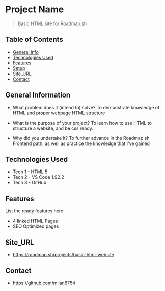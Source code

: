 # Project Name
> Basic HTML site for Roadmap.sh

## Table of Contents
* [General Info](#general-information)
* [Technologies Used](#technologies-used)
* [Features](#features)
* [Setup](#setup)
* [Site_URL](#site_url)
* [Contact](#contact)

## General Information
- What problem does it (intend to) solve? To demonstrate knowledge of HTML and proper webpage HTML structure

- What is the purpose of your project? To learn how to use HTML to structure a website, and be css ready.

- Why did you undertake it? To further advance in the Roadmap.sh Frontend path, as well as practice the knowledge that I've gained

## Technologies Used
- Tech 1 - HTML 5
- Tech 2 - VS Code 1.92.2
- Tech 3 - GitHub

## Features
List the ready features here:
- 4 linked HTML Pages
- SEO Optimized pages

## Site_URL
- https://roadmap.sh/projects/basic-html-website

## Contact
- https://github.com/milan6754